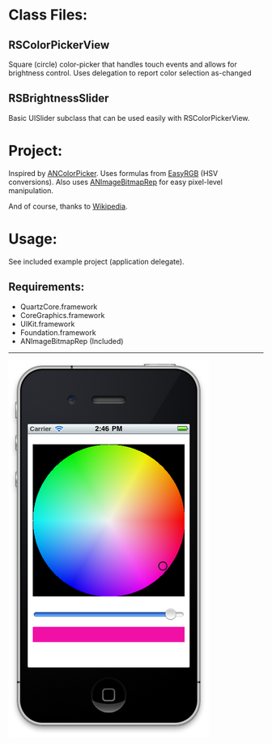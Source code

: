 # Class Files:

## RSColorPickerView

Square (circle) color-picker that handles touch events and allows for brightness control. Uses delegation to report color selection as-changed

## RSBrightnessSlider

Basic UISlider subclass that can be used easily with RSColorPickerView. 


# Project:

Inspired by [ANColorPicker](https://github.com/unixpickle/ANColorPicker). 
Uses formulas from [EasyRGB](http://www.easyrgb.com/index.php?X=MATH&H=21#text21) (HSV conversions). 
Also uses [ANImageBitmapRep](https://github.com/unixpickle/ANImageBitmapRep) for easy pixel-level manipulation. 

And of course, thanks to [Wikipedia](http://en.wikipedia.org/wiki/HSL_and_HSV).


# Usage:

See included example project (application delegate).

## Requirements:

* QuartzCore.framework
* CoreGraphics.framework
* UIKit.framework
* Foundation.framework
* ANImageBitmapRep (Included)

***

![Example Color Picker Implementation](Example.png)
